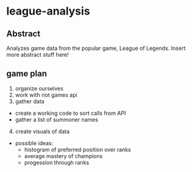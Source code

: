 # league-analysis
## Abstract
  Analyzes game data from the popular game, League of Legends. Insert more abstract stuff here!
## game plan
1. organize ourselves
2. work with riot games api
3. gather data
  * create a working code to sort calls from API
  * gather a list of summoner names
4. create visuals of data 
 * possible ideas:
   + histogram of preferred position over ranks
   + average mastery of champions
   + progession through ranks

